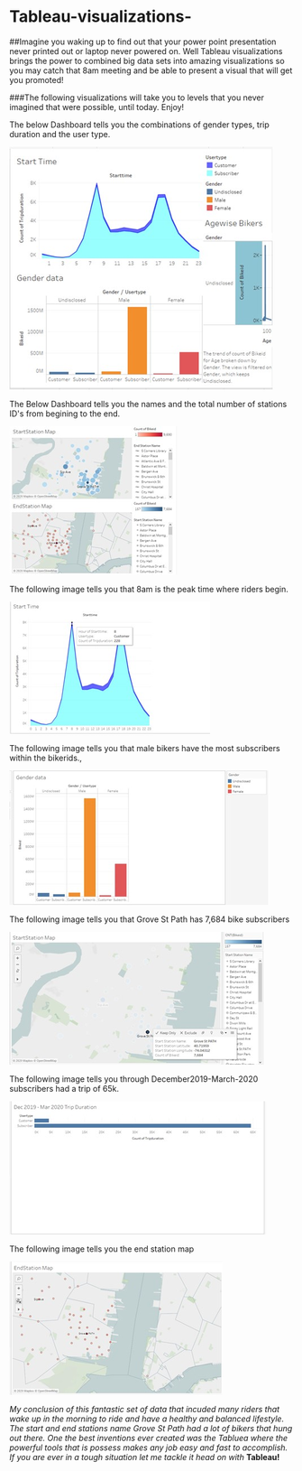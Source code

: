 # Tableau-visualizations-


##Imagine you waking up to find out that your power point presentation never printed out or laptop never powered on. Well Tableau visualizations brings the power to combined big data sets into amazing visualizations so you may catch that 8am meeting and be able to present a visual that will get you promoted!  

###The following visualizations will take you to levels that you never imagined that were possible, until today. Enjoy! 

The below Dashboard tells you the combinations of gender types, trip duration and the user type. 

![Dash Board](Images/Tableau_1.jpg) 

The Below Dashboard tells you the names and the total number of stations ID's from begining to the end. 

![Dash Board](Images/Tableau_4.jpg) 


The following image tells you that 8am is the peak time where riders begin. 

![Goodmorning](Images/Tableau_2.jpg)


The following image tells you that male bikers have the most subscribers within the bikerids.,  


![Male or Female](Images/Tableau_3.jpg)

The following image tells you that Grove St Path has 7,684 bike subscribers


![yikes](Images/Tableau_5.jpg) 



The following image tells you through December2019-March-2020 subscribers had a trip of 65k. 


![Trip Duration](Images/Tableau_6.jpg) 


The following image tells you the end station map  


![End Map](Images/Tableau_7.jpg) 

*My conclusion of this fantastic set of data that incuded many riders that wake up in the morning to ride and have a healthy and balanced lifestyle. The start and end stations name Grove St Path had a lot of bikers that hung out there. One the best inventions ever created was the Tabluea where the powerful tools that is possess makes any job easy and fast to accomplish. If you are ever in a tough situation let me tackle it head on with* **Tableau!** 



